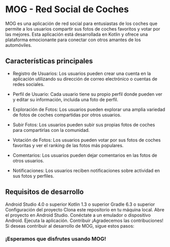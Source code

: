# MOG - Red Social de Coches
MOG es una aplicación de red social para entusiastas de los coches que permite a los usuarios compartir sus fotos de coches favoritos y votar por las mejores. Esta aplicación está desarrollada en Kotlin y ofrece una plataforma emocionante para conectar con otros amantes de los automóviles.

## Características principales
- Registro de Usuarios: Los usuarios pueden crear una cuenta en la aplicación utilizando su dirección de correo electrónico o cuentas de redes sociales.

- Perfil de Usuario: Cada usuario tiene su propio perfil donde pueden ver y editar su información, incluida una foto de perfil.

- Exploración de Fotos: Los usuarios pueden explorar una amplia variedad de fotos de coches compartidas por otros usuarios.

- Subir Fotos: Los usuarios pueden subir sus propias fotos de coches para compartirlas con la comunidad.

- Votación de Fotos: Los usuarios pueden votar por sus fotos de coches favoritas y ver el ranking de las fotos más populares.

- Comentarios: Los usuarios pueden dejar comentarios en las fotos de otros usuarios.

- Notificaciones: Los usuarios reciben notificaciones sobre actividad en sus fotos y perfiles.

## Requisitos de desarrollo
Android Studio 4.0 o superior
Kotlin 1.3 o superior
Gradle 6.3 o superior
Configuración del proyecto
Clona este repositorio en tu máquina local.
Abre el proyecto en Android Studio.
Conéctate a un emulador o dispositivo Android.
Ejecuta la aplicación.
Contribuir
¡Agradecemos las contribuciones! Si deseas contribuir al desarrollo de MOG, sigue estos pasos:


### ¡Esperamos que disfrutes usando MOG!
